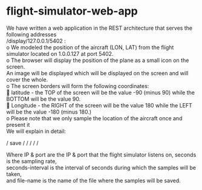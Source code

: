 # flight-simulator-web-app
We have written a web application in the REST architecture that serves the following addresses<br />
 /display/127.0.0.1/5402 :<br />
o We modeled the position of the aircraft (LON, LAT) from the flight simulator located on 1.0.0.127 at port 5402.<br />
o The browser will display the position of the plane as a small icon on the screen.<br />
An image will be displayed which will be displayed on the screen and will cover the whole.<br />
o The screen borders will form the following coordinates:<br />
 latitude - the TOP of the screen will be the value -90 (minus 90) while the BOTTOM will be the value 90.<br />
 Longitude - the RIGHT of the screen will be the value 180 while the LEFT will be the value -180 (minus 180.)<br />
o Please note that we only sample the location of the aircraft once and present it<br />
We will explain in detail:<br />

/ save / <IP> / <port> / <seconds> / <seconds-interval> / <file-name><br />

Where IP & port are the IP & port that the flight simulator listens on, seconds is the sampling rate,<br />
seconds-interval is the interval of seconds during which the samples will be taken,<br />
and file-name is the name of the file where the samples will be saved.<br />
